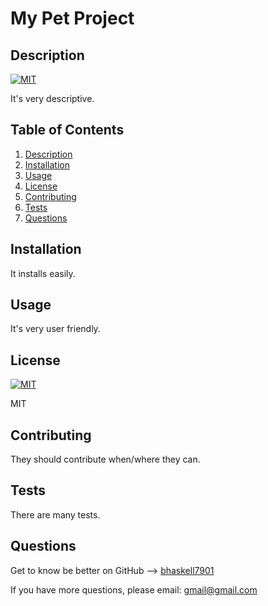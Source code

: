 # My Pet Project

## Description
[![MIT](https://img.shields.io/static/v1?label=License&message=MIT&color=success)](https://opensource.org/licenses/MIT)

It's very descriptive.


## Table of Contents

1. [Description](#description)
1. [Installation](#installation)
1. [Usage](#usage)
1. [License](#license)
1. [Contributing](#contributing)
1. [Tests](#tests)
1. [Questions](#questions)


## Installation

It installs easily.


## Usage

It's very user friendly.


## License

[![MIT](https://img.shields.io/static/v1?label=License&message=MIT&color=success)](https://opensource.org/licenses/MIT)

MIT


## Contributing
They should contribute when/where they can.


## Tests

There are many tests.


## Questions
Get to know be better on GitHub --> [bhaskell7901](https://github.com/bhaskell7901)

If you have more questions, please email: [gmail@gmail.com](mailto:gmail@gmail.com?subject=%22My%20Pet%20Project%20Questions%22)
